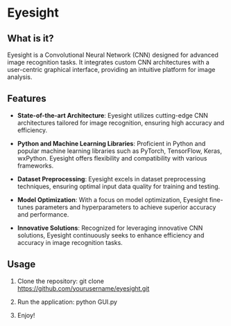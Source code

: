 # Eyesight

## What is it?

Eyesight is a Convolutional Neural Network (CNN) designed for advanced image recognition tasks. It integrates custom CNN architectures with a user-centric graphical interface, providing an intuitive platform for image analysis.

## Features

- **State-of-the-art Architecture**: Eyesight utilizes cutting-edge CNN architectures tailored for image recognition, ensuring high accuracy and efficiency.
  
- **Python and Machine Learning Libraries**: Proficient in Python and popular machine learning libraries such as PyTorch, TensorFlow, Keras, wxPython. Eyesight offers flexibility and compatibility with various frameworks.
  
- **Dataset Preprocessing**: Eyesight excels in dataset preprocessing techniques, ensuring optimal input data quality for training and testing.
  
- **Model Optimization**: With a focus on model optimization, Eyesight fine-tunes parameters and hyperparameters to achieve superior accuracy and performance.
  
- **Innovative Solutions**: Recognized for leveraging innovative CNN solutions, Eyesight continuously seeks to enhance efficiency and accuracy in image recognition tasks.

## Usage

1. Clone the repository:
       git clone https://github.com/yourusername/eyesight.git

3. Run the application:
       python GUI.py

3. Enjoy!
